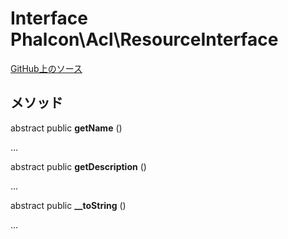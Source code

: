 # Interface **Phalcon\\Acl\\ResourceInterface**

<a href="https://github.com/phalcon/cphalcon/blob/master/phalcon/acl/resourceinterface.zep" class="btn btn-default btn-sm">GitHub上のソース</a>

## メソッド

abstract public **getName** ()

...

abstract public **getDescription** ()

...

abstract public **__toString** ()

...